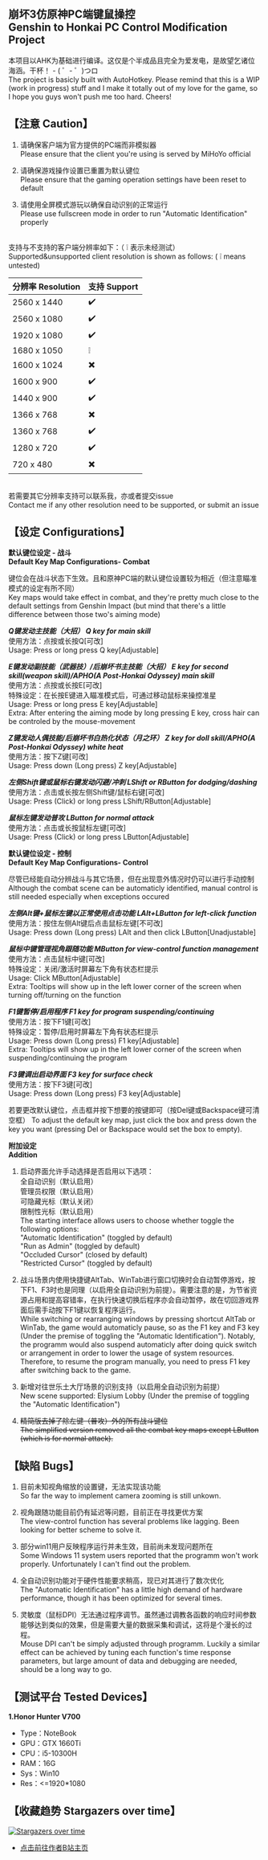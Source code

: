 ## 崩坏3仿原神PC端键鼠操控<br>Genshin to Honkai PC Control Modification Project

本项目以AHK为基础进行编译。这仅是个半成品且完全为爱发电，是故望乞诸位海涵。干杯！ - ( ゜- ゜)つロ
<br>The project is basicly built with AutoHotkey. Please remind that this is a WIP (work in progress) stuff and I make it totally out of my love for the game, so I hope you guys won't push me too hard. Cheers!


## 【注意 Caution】

1. 请确保客户端为官方提供的PC端而非模拟器
<br>   Please ensure that the client you're using is served by MiHoYo official

2. 请确保游戏操作设置已重置为默认键位
<br>   Please ensure that the gaming operation settings have been reset to default

3. 请使用全屏模式游玩以确保自动识别的正常运行
<br>   Please use fullscreen mode in order to run "Automatic Identification" properly

<br>支持与不支持的客户端分辨率如下：（ 	:grey_exclamation: 表示未经测试）
<br>Supported&unsupported client resolution is shown as follows: ( 	:grey_exclamation: means untested)

| 分辨率 Resolution | 支持 Support |
| ----------------- | ----------- |
| 2560 x 1440       | :heavy_check_mark:          |
| 2560 x 1080       | :heavy_check_mark:          |
| 1920 x 1080       | :heavy_check_mark:          |
| 1680 x 1050       | :grey_exclamation:          |
| 1600 x 1024       | :heavy_multiplication_x:          |
| 1600 x 900        | :heavy_check_mark:          |
| 1440 x 900        | :heavy_check_mark:          |
| 1366 x 768        | :heavy_multiplication_x:          |
| 1360 x 768        | :heavy_check_mark:          |
| 1280 x 720        | :heavy_check_mark:          |
|  720 x 480        | :heavy_multiplication_x:          |

<br>若需要其它分辨率支持可以联系我，亦或者提交issue
<br>Contact me if any other resolution need to be supported, or submit an issue


## 【设定 Configurations】

**默认键位设定 - 战斗<br>Default Key Map Configurations- Combat**

键位会在战斗状态下生效。且和原神PC端的默认键位设置较为相近（但注意瞄准模式的设定有所不同）
<br>Key maps would take effect in combat, and they're pretty much close to the default settings from Genshin Impact (but mind that there's a little difference between those two's aiming mode)

***Q键发动主技能（大招） Q key for main skill***
<br>使用方法：点按或长按Q[可改]
<br>Usage: Press or long press Q key[Adjustable]

***E键发动副技能（武器技）/后崩坏书主技能（大招） E key for second skill(weapon skill)/APHO(A Post-Honkai Odyssey) main skill***
<br>使用方法：点按或长按E[可改]
<br>特殊设定：在长按E键进入瞄准模式后，可通过移动鼠标来操控准星
<br>Usage: Press or long press E key[Adjustable]
<br>Extra: After entering the aiming mode by long pressing E key, cross hair can be controled by the mouse-movement

***Z键发动人偶技能/后崩坏书白热化状态（月之环） Z key for doll skill/APHO(A Post-Honkai Odyssey) white heat***
<br>使用方法：按下Z键[可改]
<br>Usage: Press down (Long press) Z key[Adjustable]

***左侧Shift键或鼠标右键发动闪避/冲刺 LShift or RButton for dodging/dashing***
<br>使用方法：点击或长按左侧Shift键/鼠标右键[可改]
<br>Usage: Press (Click) or long press LShift/RButton[Adjustable]

***鼠标左键发动普攻 LButton for normal attack***
<br>使用方法：点击或长按鼠标左键[可改]
<br>Usage: Press (Click) or long press LButton[Adjustable]

**默认键位设定 - 控制<br>Default Key Map Configurations- Control**

尽管已经能自动分辨战斗与其它场景，但在出现意外情况时仍可以进行手动控制
<br>Although the combat scene can be automaticly identified, manual control is still needed especially when exceptions occured

***左侧Alt键+鼠标左键以正常使用点击功能 LAlt+LButton for left-click function***
<br>使用方法：按住左侧Alt键后点击鼠标左键[不可改]
<br>Usage: Press down (Long press) LAlt and then click LButton[Unadjustable]

***鼠标中键管理视角跟随功能 MButton for view-control function management***
<br>使用方法：点击鼠标中键[可改]
<br>特殊设定：关闭/激活时屏幕左下角有状态栏提示
<br>Usage: Click MButton[Adjustable]
<br>Extra: Tooltips will show up in the left lower corner of the screen when turning off/turning on the function

***F1键暂停/启用程序 F1 key for program suspending/continuing***
<br>使用方法：按下F1键[可改]
<br>特殊设定：暂停/启用时屏幕左下角有状态栏提示
<br>Usage: Press down (Long press) F1 key[Adjustable]
<br>Extra: Tooltips will show up in the left lower corner of the screen when suspending/continuing the program

***F3键调出启动界面 F3 key for surface check***
<br>使用方法：按下F3键[可改]
<br>Usage: Press down (Long press) F3 key[Adjustable]

若要更改默认键位，点击框并按下想要的按键即可（按Del键或Backspace键可清空框）
To adjust the default key map, just click the box and press down the key you want (pressing Del or Backspace would set the box to empty).

**附加设定<br>Addition**

1. 启动界面允许手动选择是否启用以下选项：
<br>   全自动识别（默认启用）
<br>   管理员权限（默认启用）
<br>   可隐藏光标（默认关闭）
<br>   限制性光标（默认启用）
<br>   The starting interface allows users to choose whether toggle the following options:
<br>   "Automatic Identification" (toggled by default)
<br>   "Run as Admin" (toggled by default)
<br>   "Occluded Cursor" (closed by default)
<br>   "Restricted Cursor" (toggled by default)

2. 战斗场景内使用快捷键AltTab、WinTab进行窗口切换时会自动暂停游戏，按下F1、F3时也是同理（以启用全自动识别为前提）。需要注意的是，为节省资源占用和提高容错率，在执行快速切换后程序亦会自动暂停，故在切回游戏界面后需手动按下F1键以恢复程序运行。
<br>   While switching or rearranging windows by pressing shortcut AltTab or WinTab, the game would automaticly pause, so as the F1 key and F3 key (Under the premise of toggling the "Automatic Identification"). Notably, the programm would also suspend automaticly after doing quick switch or arrangement in order to lower the usage of system resources. Therefore, to resume the program manually, you need to press F1 key after switching back to the game.

3. 新增对往世乐土大厅场景的识别支持（以启用全自动识别为前提）
<br>   New scene supported: Elysium Lobby (Under the premise of toggling the "Automatic Identification")

4. ~~精简版去掉了除左键（普攻）外的所有战斗键位~~
<br>   ~~The simplified version removed all the combat key maps except LButton (which is for normal attack).~~


## 【缺陷 Bugs】

1. 目前未知视角缩放的设置键，无法实现该功能
<br>   So far the way to implement camera zooming is still unkown.

2. 视角跟随功能目前仍有延迟等问题，目前正在寻找更优方案
<br>   The view-control function has several problems like lagging. Been looking for better scheme to solve it.

3. 部分win11用户反映程序运行并未生效，目前尚未发现问题所在
<br>   Some Windows 11 system users reported that the programm won't work properly. Unfortunately I can't find out the problem.

4. 全自动识别功能对于硬件性能要求稍高，现已对其进行了数次优化
<br>   The "Automatic Identification" has a little high demand of hardware performance, though it has been optimized for several times.

5. 灵敏度（鼠标DPI）无法通过程序调节。虽然通过调教各函数的响应时间参数能够达到类似的效果，但是需要大量的数据采集和调试，这将是个漫长的过程。
<br>   Mouse DPI can't be simply adjusted through programm. Luckily a similar effect can be achieved by tuning each function's time response parameters, but large amount of data and debugging are needed, should be a long way to go.


## 【测试平台 Tested Devices】

**1.Honor Hunter V700**
- Type：NoteBook
- GPU：GTX 1660Ti
- CPU：i5-10300H
- RAM：16G
- Sys：Win10
- Res：<=1920*1080


## 【收藏趋势 Stargazers over time】

[![Stargazers over time](https://starchart.cc/Spartan711/Genshin-to-Honkai-PC-Control-Project.svg)](https://starchart.cc/Spartan711/Genshin-to-Honkai-PC-Control-Project)

- [点击前往作者B站主页](https://space.bilibili.com/359461611)
